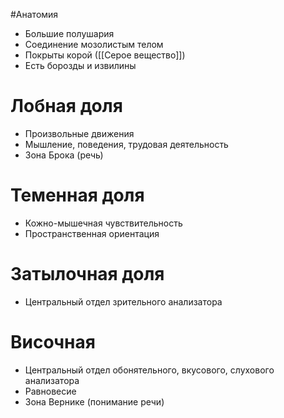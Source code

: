 #Анатомия 
- Большие полушария
- Соединение мозолистым телом
- Покрыты корой ([[Серое вещество]])
- Есть борозды и извилины
# Лобная доля
- Произвольные движения
- Мышление, поведения, трудовая деятельность
- Зона Брока (речь)
# Теменная доля
- Кожно-мышечная чувствительность
- Пространственная ориентация
# Затылочная доля
- Центральный отдел зрительного анализатора
# Височная 
- Центральный отдел обонятельного, вкусового, слухового анализатора
- Равновесие
- Зона Вернике (понимание речи)